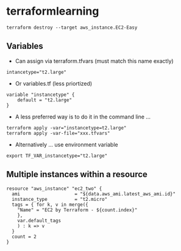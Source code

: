 # terraformlearning

```
terraform destroy --target aws_instance.EC2-Easy
```

## Variables

* Can assign via terraform.tfvars (must match this name exactly)

```
intancetype="t2.large"
```

* Or variables.tf (less priortized)

```
variable "instancetype" {
    default = "t2.large"
}
```

* A less preferred way is to do it in the command line ...

```
terraform apply -var="instancetype=t2.large"
terraform apply -var-file="xxx.tfvars"
```

* Alternatively ... use environment variable 

```
export TF_VAR_instancetype="t2.large"
```

## Multiple instances within a resource

```
resource "aws_instance" "ec2_two" {
  ami                    = "${data.aws_ami.latest_aws_ami.id}"
  instance_type          = "t2.micro"
  tags = { for k, v in merge({
    "Name" = "EC2 by Terraform - ${count.index}"
    },
    var.default_tags
    ) : k => v
  }
  count = 2
}
```
